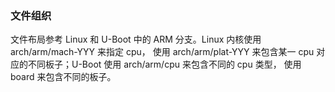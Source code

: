 ### 文件组织
文件布局参考 Linux 和 U-Boot 中的 ARM 分支。Linux 内核使用 arch/arm/mach-YYY 来指定 cpu，
使用 arch/arm/plat-YYY 来包含某一 cpu 对应的不同板子；U-Boot 使用 arch/arm/cpu 来包含不同的 cpu 类型，
使用 board 来包含不同的板子。